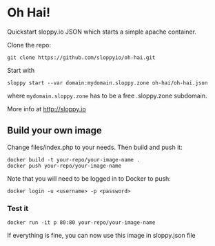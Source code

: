 # Oh Hai!

Quickstart sloppy.io JSON which starts a simple apache container. 

Clone the repo:

`git clone https://github.com/sloppyio/oh-hai.git`

Start with

`sloppy start --var domain:mydomain.sloppy.zone oh-hai/oh-hai.json`

where `mydomain.sloppy.zone` has to be a free .sloppy.zone subdomain.

More info at http://sloppy.io

## Build your own image

Change files/index.php to your needs.
Then build and push it:

```
docker build -t your-repo/your-image-name .
docker push your-repo/your-image-name
```

Note that you will need to be logged in to Docker to push:

```
docker login -u <username> -p <password>
```

### Test it

`docker run -it p 80:80 your-repo/your-image-name`

If everything is fine, you can now use this image in sloppy.json file 
